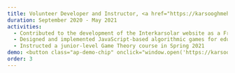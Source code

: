 ```yaml
---
title: Volunteer Developer and Instructor, <a href="https://karsooghmehregan.ir/" target="_blank">Mehregan Workshop</a>
duration: September 2020 - May 2021
activities:
  - Contributed to the development of the Interkarsolar website as a Frontend Developer, utilizing React and Material-UI
  - Designed and implemented JavaScript-based algorithmic games for educational purposes
  - Instructed a junior-level Game Theory course in Spring 2021
demo: <button class="ap-demo-chip" onclick="window.open('https://karsooghmehregan.ir/', '_blank')">Interkarsolar Website</button>
order: 3
---
```

